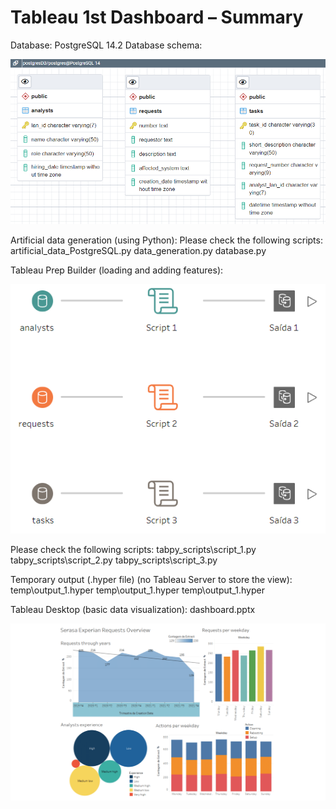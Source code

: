 # Tableau 1st Dashboard – Summary

Database: PostgreSQL 14.2
Database schema:

 ![alt text](https://github.com/mateuspir/tableau_case/blob/master/assets/postgresDB_schema.png)
 
Artificial data generation (using Python):
Please check the following scripts:
 	artificial_data_PostgreSQL.py
 	data_generation.py
 	database.py

Tableau Prep Builder (loading and adding features):
 
 ![alt text](https://github.com/mateuspir/tableau_case/blob/master/assets/tableau_prep_builder_flow.png)
 
Please check the following scripts:
 	tabpy_scripts\script_1.py
 	tabpy_scripts\script_2.py
 	tabpy_scripts\script_3.py

Temporary output (.hyper file) (no Tableau Server to store the view):
 	temp\output_1.hyper
 	temp\output_1.hyper
 	temp\output_1.hyper


Tableau Desktop (basic data visualization):
 	dashboard.pptx
  
  ![alt text](https://github.com/mateuspir/tableau_case/blob/master/dashboard.png)
